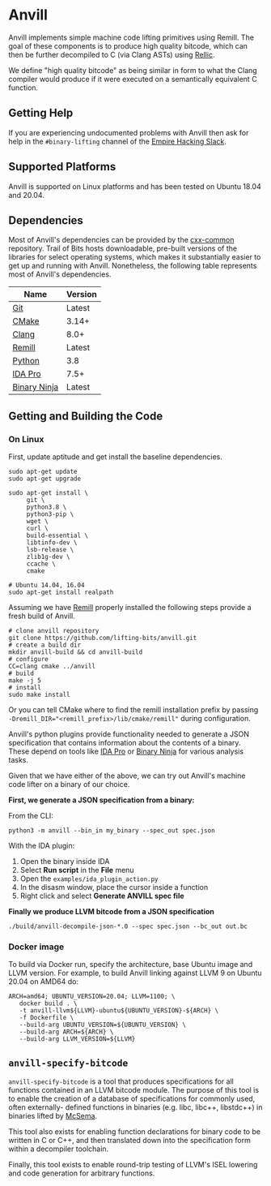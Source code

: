 # Anvill

Anvill implements simple machine code lifting primitives using Remill.
The goal of these components is to produce high quality bitcode,
which can then be further decompiled to C (via Clang ASTs) using
[Rellic](https://github.com/trailofbits/rellic.git).

We define "high quality bitcode" as being similar in form to what the
Clang compiler would produce if it were executed on a semantically
equivalent C function.

<!-- ## Build Status

|       | master |
| ----- | ------ |
| Linux | [![Build Status](https://github.com/lifting-bits/anvill/workflows/CI/badge.svg)](https://github.com/lifting-bits/anvill/actions?query=workflow%3ACI)| -->

## Getting Help

If you are experiencing undocumented problems with Anvill then ask for help in the `#binary-lifting` channel of the [Empire Hacking Slack](https://empireslacking.herokuapp.com/).

## Supported Platforms

Anvill is supported on Linux platforms and has been tested on Ubuntu 18.04 and 20.04.

## Dependencies

Most of Anvill's dependencies can be provided by the [cxx-common](https://github.com/trailofbits/cxx-common) repository. Trail of Bits hosts downloadable, pre-built versions of the libraries for select operating systems, which makes it substantially easier to get up and running with Anvill. Nonetheless, the following table represents most of Anvill's dependencies.

| Name | Version |
| ---- | ------- |
| [Git](https://git-scm.com/) | Latest |
| [CMake](https://cmake.org/) | 3.14+ |
| [Clang](http://clang.llvm.org/) | 8.0+|
| [Remill](https://github.com/lifting-bits/remill) | Latest |
| [Python](https://www.python.org/) | 3.8 |
| [IDA Pro](https://www.hex-rays.com/products/ida) | 7.5+ |
| [Binary Ninja](https://binary.ninja/) | Latest |

## Getting and Building the Code

### On Linux
First, update aptitude and get install the baseline dependencies.

```shell
sudo apt-get update
sudo apt-get upgrade

sudo apt-get install \
     git \
     python3.8 \
     python3-pip \
     wget \
     curl \
     build-essential \
     libtinfo-dev \
     lsb-release \
     zlib1g-dev \
     ccache \
     cmake

# Ubuntu 14.04, 16.04
sudo apt-get install realpath
```

Assuming we have [Remill](https://github.com/lifting-bits/remill) properly installed the following steps provide a fresh build of Anvill.

```shell
# clone anvill repository
git clone https://github.com/lifting-bits/anvill.git
# create a build dir
mkdir anvill-build && cd anvill-build
# configure
CC=clang cmake ../anvill
# build
make -j 5
# install
sudo make install
```

Or you can tell CMake where to find the remill installation prefix by passing `-Dremill_DIR="<remill_prefix>/lib/cmake/remill"` during configuration.

Anvill's python plugins provide functionality needed to generate a JSON specification that contains information about the contents of a binary.
These depend on tools like [IDA Pro](https://www.hex-rays.com/products/ida) or [Binary Ninja](https://binary.ninja/) for various analysis tasks.

Given that we have either of the above, we can try out Anvill's machine code lifter on a binary of our choice.

**First, we generate a JSON specification from a binary:**

From the CLI:

```shell
python3 -m anvill --bin_in my_binary --spec_out spec.json
```

With the IDA plugin:
1. Open the binary inside IDA
2. Select **Run script** in the **File** menu
3. Open the `examples/ida_plugin_action.py`
4. In the disasm window, place the cursor inside a function
5. Right click and select **Generate ANVILL spec file**

**Finally we produce LLVM bitcode from a JSON specification**

```
./build/anvill-decompile-json-*.0 --spec spec.json --bc_out out.bc
```

### Docker image

To build via Docker run, specify the architecture, base Ubuntu image and LLVM version. For example, to build Anvill linking against LLVM 9 on Ubuntu 20.04 on AMD64 do:

```shell
ARCH=amd64; UBUNTU_VERSION=20.04; LLVM=1100; \
   docker build . \
   -t anvill-llvm${LLVM}-ubuntu${UBUNTU_VERSION}-${ARCH} \
   -f Dockerfile \
   --build-arg UBUNTU_VERSION=${UBUNTU_VERSION} \
   --build-arg ARCH=${ARCH} \
   --build-arg LLVM_VERSION=${LLVM}
```

## `anvill-specify-bitcode`

`anvill-specify-bitcode` is a tool that produces specifications for all functions
contained in an LLVM bitcode module. The purpose of this tool is to enable
the creation of a database of specifications for commonly used, often externally-
defined functions in binaries (e.g. libc, libc++, libstdc++) in binaries lifted
by [McSema](https://github.com/lifting-bits/mcsema).

This tool also exists for enabling function declarations for binary code to be
written in C or C++, and then translated down into the specification form within
a decompiler toolchain.

Finally, this tool exists to enable round-trip testing of LLVM's ISEL lowering
and code generation for arbitrary functions.

